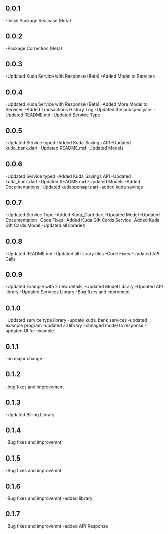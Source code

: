 ## 0.0.1

-Initial Package Realease (Beta)

## 0.0.2

-Package Correction (Beta)

## 0.0.3

-Updated Kuda Service with Response (Beta)
-Added Model to Services

## 0.0.4

-Updated Kuda Service with Response (Beta)
-Added More Model to Services
-Added Transactions History Log
-Updated the pubspec.yaml
-Updated README.md
-Updated Service Type

## 0.0.5

-Updated Service typed
-Added Kuda Savings API
-Updated kuda_bank.dart
-Updated README.md
-Updated Models

## 0.0.6

-Updated Service typed
-Added Kuda Savings API
-Updated kuda_bank.dart
-Updated README.md
-Updated Models
-Added Documentations
-Updated kudaopenapi.dart
-added kuda savings

## 0.0.7

-Updated Service Type
-Added Kuda_Card.dart
-Updated Model
-Updated Documentation
-Code Fixes
-Added Kuda Gift Cards Service
-Added Kuda Gift Cards Model
-Updated all libraries

## 0.0.8

-Updated README.md
-Updated all library files
-Code Fixes
-Updated API Calls

## 0.0.9

-Updated Example with 2 new details
-Updated Model Library
-Updated API library
-Updated Services Library
-Bug fixes and improment

## 0.1.0

-Updated service type library
-update kuda_bank services
-updated example program
-updated all library
-chnaged model to response
-updated UI for example.

## 0.1.1

-no major change

## 0.1.2

-bug fixes and improvement

## 0.1.3

-Updated Billing Library

## 0.1.4

-Bug fixes and improvemnt

## 0.1.5

-Bug fixes and improvemnt

## 0.1.6

-Bug fixes and improvemnt
-added library

## 0.1.7

-Bug fixes and improvemnt
-added API Response
